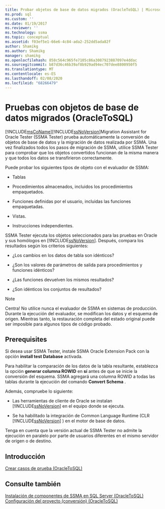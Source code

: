 ```yaml
---
title: Probar objetos de base de datos migrados (OracleToSQL) | Microsoft Docs
ms.prod: sql
ms.custom: ''
ms.date: 01/19/2017
ms.reviewer: ''
ms.technology: ssma
ms.topic: conceptual
ms.assetid: f03ef5e1-66e6-4c84-ada2-252dd5ada82f
author: Shamikg
ms.author: Shamikg
manager: shamikg
ms.openlocfilehash: 858c564c965fe7105c86a3087923887097e4ddac
ms.sourcegitcommit: b87d36c46b39af8b929ad94ec707dee8800950f5
ms.translationtype: MT
ms.contentlocale: es-ES
ms.lasthandoff: 02/08/2020
ms.locfileid: "68266479"
---
```

# <a name="testing-migrated-database-objects-oracletosql"></a>Pruebas con objetos de base de datos migrados (OracleToSQL)
[!INCLUDE[msCoName](../../includes/msconame_md.md)][!INCLUDE[ssNoVersion](../../includes/ssnoversion-md.md)]Migration Assistant for Oracle Tester (SSMA Tester) prueba automáticamente la conversión de objetos de base de datos y la migración de datos realizada por SSMA. Una vez finalizados todos los pasos de migración de SSMA, utilice SSMA Tester para comprobar que los objetos convertidos funcionan de la misma manera y que todos los datos se transfirieron correctamente.  
  
Puede probar los siguientes tipos de objeto con el evaluador de SSMA:  
  
-   Tablas  
  
-   Procedimientos almacenados, incluidos los procedimientos empaquetados.  
  
-   Funciones definidas por el usuario, incluidas las funciones empaquetadas.  
  
-   Vistas.  
  
-   Instrucciones independientes.  
  
SSMA Tester ejecuta los objetos seleccionados para las pruebas en Oracle y sus homólogos en [!INCLUDE[ssNoVersion](../../includes/ssnoversion-md.md)]. Después, compara los resultados según los criterios siguientes:  
  
-   ¿Los cambios en los datos de tabla son idénticos?  
  
-   ¿Son los valores de parámetros de salida para procedimientos y funciones idénticos?  
  
-   ¿Las funciones devuelven los mismos resultados?  
  
-   ¿Son idénticos los conjuntos de resultados?  
  
> [!NOTE]  
> Centra! No utilice nunca el evaluador de SSMA en sistemas de producción. Durante la ejecución del evaluador, se modifican los datos y el esquema de origen. Mientras tanto, la restauración completa del estado original puede ser imposible para algunos tipos de código probado.  
  
## <a name="prerequisites"></a>Prerequisites  
Si desea usar SSMA Tester, instale SSMA Oracle Extension Pack con la opción **install test Database** activada.  
  
Para habilitar la comparación de los datos de la tabla resultante, establezca la opción **generar columna ROWID** en **sí** antes de que se inicie la conversión del esquema. SSMA agregará una columna ROWID a todas las tablas durante la ejecución del comando **Convert Schema** .  
  
Además, compruebe lo siguiente:  
  
-   Las herramientas de cliente de Oracle se instalan [!INCLUDE[ssNoVersion](../../includes/ssnoversion-md.md)] en el equipo donde se ejecuta.  
  
-   Se ha habilitado la integración de Common Language Runtime (CLR [!INCLUDE[ssNoVersion](../../includes/ssnoversion-md.md)] ) en el motor de base de datos.  
  
Tenga en cuenta que la versión actual de SSMA Tester no admite la ejecución en paralelo por parte de usuarios diferentes en el mismo servidor de origen o de destino.  
  
## <a name="getting-started"></a>Introducción  
[Crear casos de prueba &#40;OracleToSQL&#41;](../../ssma/oracle/creating-test-cases-oracletosql.md)  
  
## <a name="see-also"></a>Consulte también  
[Instalación de componentes de SSMA en SQL Server &#40;OracleToSQL&#41;](../../ssma/oracle/installing-ssma-components-on-sql-server-oracletosql.md)  
[Configuración del proyecto &#40;conversión&#41; &#40;OracleToSQL&#41;](../../ssma/oracle/project-settings-conversion-oracletosql.md)  
  
